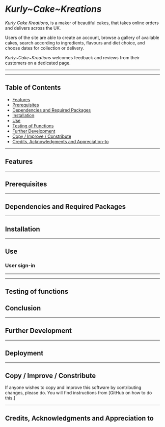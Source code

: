 # *Kurly~Cake~Kreations*
*Kurly Cake Kreations*, is a maker of beautiful cakes, that takes online orders and delivers across the UK.

Users of the site are able to create an account, browse a gallery of available cakes, search according to ingredients, flavours and diet choice, and choose dates for collection or delivery.

*Kurly~Cake~Kreations* welcomes feedback and reviews from their customers on a dedicated page.
___
___

## Table of Contents
- [Features](#features)
- [Prerequisites](#prerequisites)
- [Dependencies and Required Packages](#dependencies-and-required-packages)
- [Installation](#installation)
- [Use](#use)
- [Testing of Functions](#testing-of-functions)
- [Further Development](#further-development)
- [Copy / Improve / Constribute](#copy--improve--constribute)
- [Credits, Acknowledgments and Appreciation-to](#credits-acknowledgments-and-appreciation-to)

___

## Features


___

## Prerequisites

___

## Dependencies and Required Packages

___

## Installation

___

## Use

### User sign-in


___
___

## Testing of functions



## Conclusion

___

## Further Development

___

## Deployment

___

## Copy / Improve / Constribute

If anyone wishes to copy and improve this software by contributing changes,
please do.  You will find instructions from
[GitHub on how to do this.]
___

## Credits, Acknowledgments and Appreciation to
